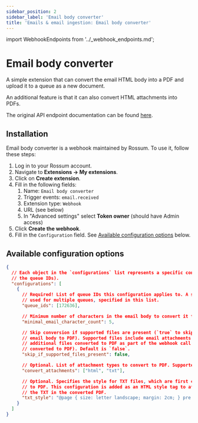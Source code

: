 ```yaml
---
sidebar_position: 2
sidebar_label: 'Email body converter'
title: 'Emails & email ingestion: Email body converter'
---
```


import WebhookEndpoints from '../\_webhook_endpoints.md';

# Email body converter

A simple extension that can convert the email HTML body into a PDF and upload it to a queue as a new document.

An additional feature is that it can also convert HTML attachments into PDFs.

The original API endpoint documentation can be found [here](https://elis.rossum.ai/svc/email-converter/api/redoc).

## Installation

Email body converter is a webhook maintained by Rossum. To use it, follow these steps:

1. Log in to your Rossum account.
1. Navigate to **Extensions → My extensions**.
1. Click on **Create extension**.
1. Fill in the following fields:
   1. Name: `Email body converter`
   1. Trigger events: `email.received`
   1. Extension type: `Webhook`
   1. URL (see below)
   1. In "Advanced settings" select **Token owner** (should have Admin access)
1. Click **Create the webhook**.
1. Fill in the `Configuration` field. See [Available configuration options](#available-configuration-options) below.

<WebhookEndpoints
  eu1="https://elis.rossum.ai/svc/email-converter/api/v1/convert"
  us="https://us.app.rossum.ai/svc/email-converter/api/v1/convert"
/>

## Available configuration options

```json
{
  // Each object in the `configurations` list represents a specific configuration (distinguished by
  // the queue IDs).
  "configurations": [
    {
      // Required! List of queue IDs this configuration applies to. A single configuration can be
      // used for multiple queues, specified in this list.
      "queue_ids": [172636],

      // Minimum number of characters in the email body to convert it to PDF. Default is 0.
      "minimal_email_character_count": 5,

      // Skip conversion if supported files are present (`true` to skip, `false` to convert the
      // email body to PDF). Supported files include email attachments supported by Rossum and any
      // additional files converted to PDF as part of the webhook call (e.g., HTML attachments
      // converted to PDF). Default is `false`.
      "skip_if_supported_files_present": false,

      // Optional. List of attachment types to convert to PDF. Supported values: "html", "txt"
      "convert_attachments": ["html", "txt"],

      // Optional. Specifies the style for TXT files, which are first converted to HTML and then
      // to PDF. This configuration is added as an HTML style tag to affect the appearance of
      // the TXT in the converted PDF.
      "txt_style": "@page { size: letter landscape; margin: 2cm; } pre { white-space: pre-wrap; }"
    }
  ]
}
```
